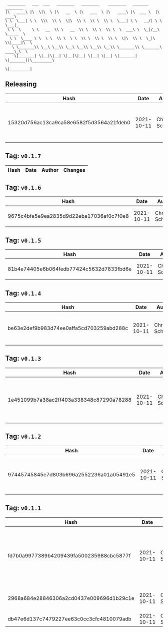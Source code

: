 ```
 ________   ___  ___   ________   ________    ________   _______    ________      
|\   ____\ |\  \|\  \ |\   __  \ |\   ___  \ |\   ____\ |\  ___ \  |\   ____\     
\ \  \___| \ \  \\\  \\ \  \|\  \\ \  \\ \  \\ \  \___| \ \   __/| \ \  \___|_    
 \ \  \     \ \   __  \\ \   __  \\ \  \\ \  \\ \  \  ___\ \  \_|/__\ \_____  \   
  \ \  \____ \ \  \ \  \\ \  \ \  \\ \  \\ \  \\ \  \|\  \\ \  \_|\ \\|____|\  \  
   \ \_______\\ \__\ \__\\ \__\ \__\\ \__\\ \__\\ \_______\\ \_______\ ____\_\  \ 
    \|_______| \|__|\|__| \|__|\|__| \|__| \|__| \|_______| \|_______||\_________\
                                                                      \|_________|
```

## Releasing
| Hash | Date | Author | Changes |
|------|------|--------|---------|
| 15320d756ac13ca9ca58e6582f5d3564a21fdeb0 | 2021-10-11 | Chris Schubert | Moving assemblies over to directory, not subdirectory |


 ## Tag: `v0.1.7`
| Hash | Date | Author | Changes |
|------|------|--------|---------|


 ## Tag: `v0.1.6`
| Hash | Date | Author | Changes |
|------|------|--------|---------|
| 9675c4bfe5e9ea2835d9d22eba17036af0c7f0e8 | 2021-10-11 | Chris Schubert | Adding repository assemblies |


 ## Tag: `v0.1.5`
| Hash | Date | Author | Changes |
|------|------|--------|---------|
| 81b4e74405e6b064fedb77424c5632d7833fbd6e | 2021-10-11 | Chris Schubert | Adding repository members |


 ## Tag: `v0.1.4`
| Hash | Date | Author | Changes |
|------|------|--------|---------|
| be63e2def9b983d74ee0affa5cd703259abd288c | 2021-10-11 | Chris Schubert | Adding in relative path methods |


 ## Tag: `v0.1.3`
| Hash | Date | Author | Changes |
|------|------|--------|---------|
| 1e451099b7a38ac2ff403a338348c87290a78288 | 2021-10-11 | Chris Schubert | Fixing recursion issue in directory creation for third parties |


 ## Tag: `v0.1.2`
| Hash | Date | Author | Changes |
|------|------|--------|---------|
| 97445745845e7d803b696a2552236a01a05491e5 | 2021-10-11 | Chris Schubert | Auto directory creation for third party folders |


 ## Tag: `v0.1.1`
| Hash | Date | Author | Changes |
|------|------|--------|---------|
| fd7b0a9977389b4209439fa500235988cbc5877f | 2021-10-11 | Chris Schubert | Initial design of integration library for third party assets to resolve project resources |
| 2968a684e28846306a2cd0437e009696d1b29c1e | 2021-10-11 | Chris Schubert | Initializing organization repository for project. |
| db47e6d137c7479227ee63c0cc3cfc4810079adb | 2021-10-11 | Chris Schubert | Added README.md |
